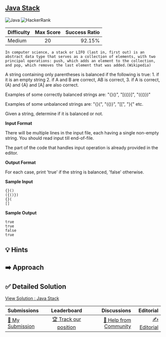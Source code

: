 ## [Java Stack](https://www.hackerrank.com/challenges/java-stack)

![Java](https://img.shields.io/badge/java-%23ED8B00.svg?style=for-the-badge&logo=openjdk&logoColor=white) ![HackerRank](https://img.shields.io/badge/-Hackerrank-2EC866?style=for-the-badge&logo=HackerRank&logoColor=white)

| Difficulty | Max Score | Success Ratio |
|:-----------|:------------:|------------:|
| Medium       | 20      | 92.15%        |


```
In computer science, a stack or LIFO (last in, first out) is an abstract data type that serves as a collection of elements, with two principal operations: push, which adds an element to the collection, and pop, which removes the last element that was added.(Wikipedia)

```

A string containing only parentheses is balanced if the following is true:
1\. if it is an empty string
2\. if A and B are correct, AB is correct,
3\. if A is correct, (A) and {A} and \[A] are also correct.


Examples of some correctly balanced strings are: "{}()", "\[{()}]", "({()})"   



Examples of some unbalanced strings are: "{}(", "({)}", "\[\[", "}{" etc.  



Given a string, determine if it is balanced or not. 

**Input Format**

There will be multiple lines in the input file, each having a single non\-empty string. You should read input till end\-of\-file.


The part of the code that handles input operation is already provided in the editor.

**Output Format**

For each case, print 'true' if the string is balanced, 'false' otherwise.

**Sample Input**


```
{}()
({()})
{}(
[]

```
**Sample Output**


```
true
true
false
true

```

## 💡 Hints 

## ➡️ Approach 

## ✅ Detailed Solution
[View Solution : Java Stack](./Solution.java)

| Submissions | Leaderboard| Discussions | Editorial |
|:-----------|:------------:|------------:|------------:|
| [📝 My Submission](https://www.hackerrank.com/challenges/java-stack/submissions) | [🏆 Track our position](https://www.hackerrank.com/challenges/java-stack/leaderboard) | [🤔 Help from Community](https://www.hackerrank.com/challenges/java-stack/forum) | [✍️ Editorial](https://www.hackerrank.com/challenges/java-stack/editorial) |

